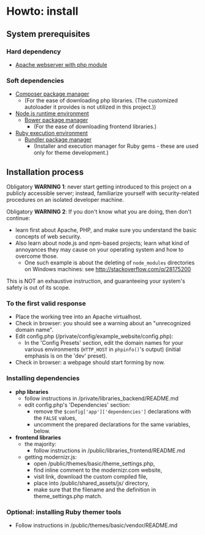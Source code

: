 # Howto: install


## System prerequisites

### Hard dependency

- [Apache webserver with php module][amp]

### Soft dependencies

- [Composer package manager][composer]
  - (For the ease of downloading php libraries. (The customized autoloader it
    provides is not utilized in this project.))
- [Node.js runtime environment][nodejs]
  - [Bower package manager][bower]
      - (For the ease of downloading frontend libraries.)
- [Ruby execution environment][ruby]
  - [Bundler package manager][bundler]
      - (Installer and execution manager for Ruby gems - these are used only for theme
        development.)


## Installation process

Obligatory **WARNING 1**: never start getting introduced to this project on
a publicly accessible server; instead, familiarize yourself with
security-related procedures on an isolated developer machine.

Obligatory **WARNING 2**: If you don't know what you are doing, then don't
continue:
- learn first about Apache, PHP, and make sure you understand the basic concepts
  of web security.
- Also learn about node.js and npm-based projects; learn what kind of annoyances
  they may cause on your operating system and how to overcome those.
    - One such example is about the deleting of `node_modules` directories on
      Windows machines: see http://stackoverflow.com/q/28175200

This is NOT an exhaustive instruction, and guaranteeing your system's safety is
out of its scope.

### To the first valid response

- Place the working tree into an Apache virtualhost.
- Check in browser: you should see a warning about an
  "unrecognized domain name".
- Edit config.php (/private/config/example_website/config.php):
  - In the 'Config Presets' section, edit the domain names for your various
    environments (`HTTP_HOST` in `phpinfo()`'s output) (initial emphasis is on
    the 'dev' preset).
- Check in browser: a webpage should start forming by now.

### Installing dependencies

- **php libraries**
  - follow instructions in /private/libraries_backend/README.md
  - edit config.php's 'Dependencies' section:
      - remove the `$config['app']['dependencies']` declarations with the
        `FALSE` values,
      - uncomment the prepared declarations for the same variables, below.
- **frontend libraries**
  - the majority:
      - follow instructions in /public/libraries_frontend/README.md
  - getting modernizr.js:
      - open /public/themes/basic/theme_settings.php,
      - find inline comment to the modernizr.com website,
      - visit link, download the custom compiled file,
      - place into /public/shared_assets/js/ directory,
      - make sure that the filename and the definition in theme_settings.php
        match.

### Optional: installing Ruby themer tools

- Follow instructions in /public/themes/basic/vendor/README.md


[amp]: https://www.apachefriends.org/
[composer]: https://getcomposer.org/
[nodejs]: http://nodejs.org/
[bower]: http://bower.io/
[ruby]: https://www.ruby-lang.org/en/downloads/
[bundler]: http://bundler.io/

